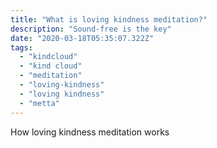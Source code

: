 ```yaml
---
title: "What is loving kindness meditation?"
description: "Sound-free is the key"
date: "2020-03-18T05:35:07.322Z"
tags:
  - "kindcloud"
  - "kind cloud"
  - "meditation"
  - "loving-kindness"
  - "loving kindness"
  - "metta"
---
```


How loving kindness meditation works
